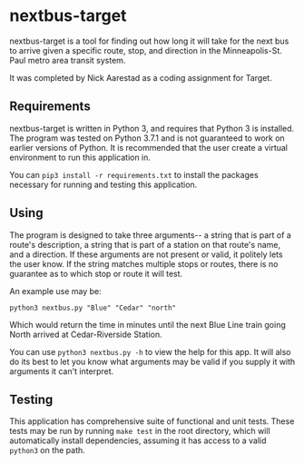 # nextbus-target

nextbus-target is a tool for finding out how long it will take for the next bus to arrive given a specific route, stop, and direction in the Minneapolis-St. Paul metro area transit system.

It was completed by Nick Aarestad as a coding assignment for Target.

## Requirements

nextbus-target is written in Python 3, and requires that Python 3 is installed. The program was tested on Python 3.7.1 and is not guaranteed to work on earlier versions of Python. It is recommended that the user create a virtual environment to run this application in.

You can `pip3 install -r requirements.txt` to install the packages necessary for running and testing this application.

## Using
The program is designed to take three arguments-- a string that is part of a route's description, a string that is part of a station on that route's name, and a direction. If these arguments are not present or valid, it politely lets the user know. If the string matches multiple stops or routes, there is no guarantee as to which stop or route it will test.

An example use may be:

`python3 nextbus.py "Blue" "Cedar" "north"`

Which would return the time in minutes until the next Blue Line train going North arrived at Cedar-Riverside Station.

You can use `python3 nextbus.py -h` to view the help for this app. It will also do its best to let you know what arguments may be valid if you supply it with arguments it can't interpret.

## Testing
This application has comprehensive suite of functional and unit tests. These tests may be run by running `make test` in the root directory, which will automatically install dependencies, assuming it has access to a valid `python3` on the path.


